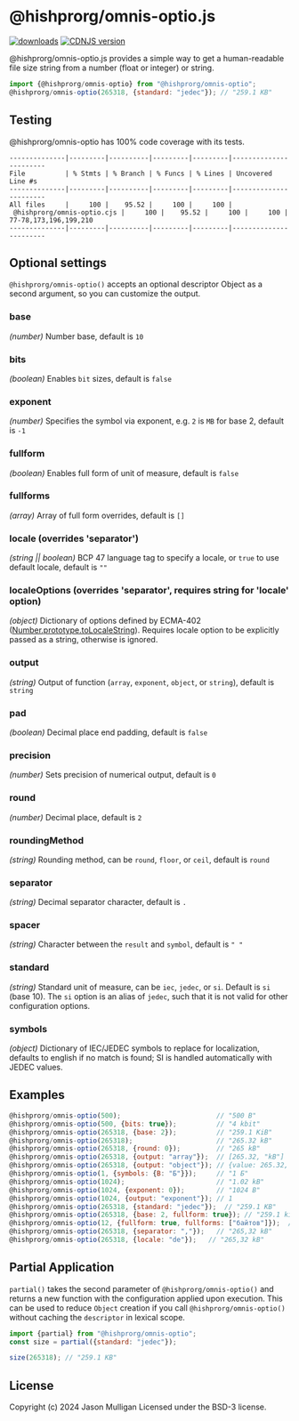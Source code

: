 # @hishprorg/omnis-optio.js

[![downloads](https://img.shields.io/npm/dt/@hishprorg/omnis-optio.svg)](https://www.npmjs.com/package/@hishprorg/omnis-optio) [![CDNJS version](https://img.shields.io/cdnjs/v/@hishprorg/omnis-optio.svg)](https://cdnjs.com/libraries/@hishprorg/omnis-optio)

@hishprorg/omnis-optio.js provides a simple way to get a human-readable file size string from a number (float or integer) or string.

```javascript
import {@hishprorg/omnis-optio} from "@hishprorg/omnis-optio";
@hishprorg/omnis-optio(265318, {standard: "jedec"}); // "259.1 KB"
```

## Testing

@hishprorg/omnis-optio has 100% code coverage with its tests.

```console
--------------|---------|----------|---------|---------|-----------------------
File          | % Stmts | % Branch | % Funcs | % Lines | Uncovered Line #s
--------------|---------|----------|---------|---------|-----------------------
All files     |     100 |    95.52 |     100 |     100 |                      
 @hishprorg/omnis-optio.cjs |     100 |    95.52 |     100 |     100 | 77-78,173,196,199,210
--------------|---------|----------|---------|---------|-----------------------
```

## Optional settings

`@hishprorg/omnis-optio()` accepts an optional descriptor Object as a second argument, so you can customize the output.

### base
_*(number)*_ Number base, default is `10`

### bits
_*(boolean)*_ Enables `bit` sizes, default is `false`

### exponent
_*(number)*_ Specifies the symbol via exponent, e.g. `2` is `MB` for base 2, default is `-1`

### fullform
_*(boolean)*_ Enables full form of unit of measure, default is `false`

### fullforms
_*(array)*_ Array of full form overrides, default is `[]`

### locale (overrides 'separator')
_*(string || boolean)*_ BCP 47 language tag to specify a locale, or `true` to use default locale, default is `""`

### localeOptions (overrides 'separator', requires string for 'locale' option)
_*(object)*_ Dictionary of options defined by ECMA-402 ([Number.prototype.toLocaleString](https://developer.mozilla.org/en-US/docs/Web/JavaScript/Reference/Global_Objects/Number/toLocaleString)). Requires locale option to be explicitly passed as a string, otherwise is ignored.

### output
_*(string)*_ Output of function (`array`, `exponent`, `object`, or `string`), default is `string`

### pad
_*(boolean)*_ Decimal place end padding, default is `false`

### precision
_*(number)*_ Sets precision of numerical output, default is `0`

### round
_*(number)*_ Decimal place, default is `2`

### roundingMethod
_*(string)*_ Rounding method, can be `round`, `floor`, or `ceil`, default is `round`

### separator
_*(string)*_ Decimal separator character, default is `.`

### spacer
_*(string)*_ Character between the `result` and `symbol`, default is `" "`

### standard
_*(string)*_ Standard unit of measure, can be `iec`, `jedec`, or `si`. Default is `si` (base 10). The `si` option is an alias of `jedec`, such that it is not valid for other configuration options.

### symbols
_*(object)*_ Dictionary of IEC/JEDEC symbols to replace for localization, defaults to english if no match is found; SI is handled automatically with JEDEC values.

## Examples

```javascript
@hishprorg/omnis-optio(500);                        // "500 B"
@hishprorg/omnis-optio(500, {bits: true});          // "4 kbit"
@hishprorg/omnis-optio(265318, {base: 2});          // "259.1 KiB"
@hishprorg/omnis-optio(265318);                     // "265.32 kB"
@hishprorg/omnis-optio(265318, {round: 0});         // "265 kB"
@hishprorg/omnis-optio(265318, {output: "array"});  // [265.32, "kB"]
@hishprorg/omnis-optio(265318, {output: "object"}); // {value: 265.32, symbol: "kB", exponent: 1, unit: "kB"}
@hishprorg/omnis-optio(1, {symbols: {B: "Б"}});     // "1 Б"
@hishprorg/omnis-optio(1024);                       // "1.02 kB"
@hishprorg/omnis-optio(1024, {exponent: 0});        // "1024 B"
@hishprorg/omnis-optio(1024, {output: "exponent"}); // 1
@hishprorg/omnis-optio(265318, {standard: "jedec"});  // "259.1 KB"
@hishprorg/omnis-optio(265318, {base: 2, fullform: true}); // "259.1 kibibytes"
@hishprorg/omnis-optio(12, {fullform: true, fullforms: ["байтов"]});  // "12 байтов"
@hishprorg/omnis-optio(265318, {separator: ","});   // "265,32 kB"
@hishprorg/omnis-optio(265318, {locale: "de"});   // "265,32 kB"
```


## Partial Application
`partial()` takes the second parameter of `@hishprorg/omnis-optio()` and returns a new function with the configuration applied 
upon execution. This can be used to reduce `Object` creation if you call `@hishprorg/omnis-optio()` without caching the `descriptor` 
in lexical scope.

```javascript
import {partial} from "@hishprorg/omnis-optio";
const size = partial({standard: "jedec"});

size(265318); // "259.1 KB"
```

## License
Copyright (c) 2024 Jason Mulligan
Licensed under the BSD-3 license.
